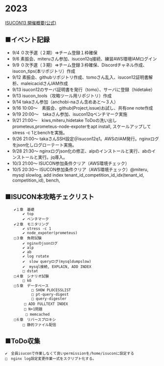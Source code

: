 # 2023

[ISUCON13 開催概要(公式)](https://isucon.net/archives/57566481.html)

## ■イベント記録  
- 9/4 ０次予選（２期）⇒チーム登録１枠確保
- 9/6 素振会、miteruさん参加、isucon12q接続、練習AWS環境IAMログイン
- 9/9 ０次予選（３期）⇒チーム登録３枠確保、Discordチャネル作成、isucon_tips(本リポジトリ）作成
- 9/12 素振会、githubリポジトリ作成、tomoさん乱入、isucon12証明書解析、maleicacidさんIAM作成
- 9/13 isucon12のサーバ証明書を発行（tomo）、サーバに登録（hidetake）
- 9/13 isucon_tools（攻略ツール用リポジトリ）作成
- 9/14 takaさん参加（anchobi-naさん含めあと～３人）
- 9/16 10:00～　素振会、github(Project,issue)お試し、共有one note作成
- 9/19 20:00～　takaさん参加、isucon12qベンチマーク実施
- 9/21 21:00～　kiws,miteru,hidetake ToDoの洗い出し prometeus,prometeus-node-expoterをapt install, スケールアップしてstress -c 1とbenchを実施。
- 9/26 21:00～ takaさんSSH設定＠isucon12q1。AWSのIAM発行。nginxログをjson化しログローテート実施。
- 9/28 21:30～ nginxログjson化の修正、alpのインストールと実行、abのインストールと実行。jq導入。
- 10/3 21:00～ ISUCON参加条件クリア（AWS環境チェック）
- 10/5 20:30～ ISUCON参加条件クリア（AWS環境チェック）@miteru, mysql slowlog, add index tenant_id_competition_id_idx(tenant_id, competition_id), bench,

## ■ISUCON本攻略チェクリスト
```
	✔１章　基礎
		✔ top
		✔ ベンチマーク
	✔２章　モニタリング
		✔ stress -c 1
		✔ node_expoter(prometeus)
  	□３章　負荷試験
		✔ nginxのjsonログ
		✔ alp
		✔ ab
  		✔ log rotate
		✔  slow queryログ(mysqldumpslow)
		✔  mysql接続, EXPLAIN, ADD INDEX
		□ dstat
	□４章　シナリオ試験
		□ k6
	□５章　データベース
    		□ SHOW PLOCESSLIST
     		□ pt-query-digest
     		□ query-digester
      　	□ ADD FULLTEXT INDEX
      　	□ N+1問題
    　　	□ memcached
	□６章　リバースプロキシ
		□ 静的ファイル配信
```

## ■ToDo収集
    ✔　全員isuconで作業しなくて良いpermissionを/home/isuconに設定する
    □　nginx log設定変更作業一式をスクリプト化する。

